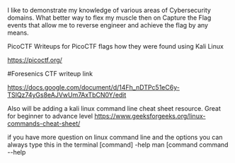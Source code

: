 I like to demonstrate my knowledge of various areas of Cybersecurity domains. What better way to flex my muscle then on Capture the Flag events that allow me to reverse engineer and achieve the flag by any means. 


PicoCTF
Writeups for PicoCTF flags how they were found using Kali Linux 

https://picoctf.org/


#Foresenics CTF writeup link

https://docs.google.com/document/d/14Fh_nDTPc51eC6y-TSlQz74yGs8eAJVwUm7AxTbCN0Y/edit


Also will be adding a kali linux command line cheat sheet resource. Great for beginner to advance level 
https://www.geeksforgeeks.org/linux-commands-cheat-sheet/

if you have more question on linux command line and the options you can always type this in the terminal 
[command] -help
man [command
command --help

